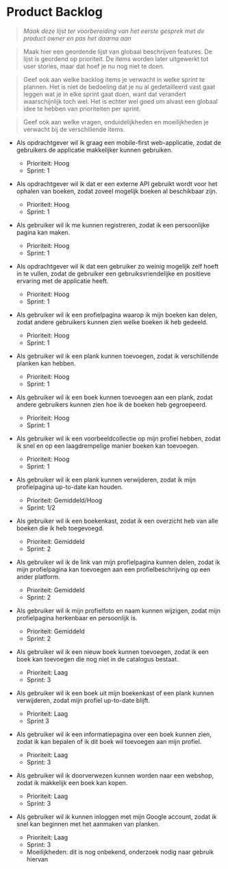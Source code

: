 # Product Backlog

> _Maak deze lijst ter voorbereiding van het eerste gesprek met de product owner en pas het daarna aan_

> Maak hier een geordende lijst van globaal beschrijven features. De lijst is geordend op prioriteit. De items worden later uitgewerkt tot user stories, maar dat hoef je nu nog niet te doen.

> Geef ook aan welke backlog items je verwacht in welke sprint te plannen. Het is niet de bedoeling dat je nu al gedetailleerd vast gaat leggen wat je in elke sprint gaat doen, want dat verandert waarschijnlijk toch wel. Het is echter wel goed om alvast een globaal idee te hebben van prioriteiten per sprint.

> Geef ook aan welke vragen, onduidelijkheden en moeilijkheden je verwacht bij de verschillende items.

- Als opdrachtgever wil ik graag een mobile-first web-applicatie, zodat de gebruikers de applicatie makkelijker kunnen gebruiken.

  - Prioriteit: Hoog
  - Sprint: 1

- Als opdrachtgever wil ik dat er een externe API gebruikt wordt voor het ophalen van boeken, zodat zoveel mogelijk boeken al beschikbaar zijn.

  - Prioriteit: Hoog
  - Sprint: 1

- Als gebruiker wil ik me kunnen registreren, zodat ik een persoonlijke pagina kan maken.

  - Prioriteit: Hoog
  - Sprint: 1

- Als opdrachtgever wil ik dat een gebruiker zo weinig mogelijk zelf hoeft in te vullen, zodat de gebruiker een gebruiksvriendelijke en positieve ervaring met de applicatie heeft.

  - Prioriteit: Hoog
  - Sprint: 1

- Als gebruiker wil ik een profielpagina waarop ik mijn boeken kan delen, zodat andere gebruikers kunnen zien welke boeken ik heb gedeeld.

  - Prioriteit: Hoog
  - Sprint: 1

- Als gebruiker wil ik een plank kunnen toevoegen, zodat ik verschillende planken kan hebben.

  - Prioriteit: Hoog
  - Sprint: 1

- Als gebruiker wil ik een boek kunnen toevoegen aan een plank, zodat andere gebruikers kunnen zien hoe ik de boeken heb gegroepeerd.

  - Prioriteit: Hoog
  - Sprint: 1

- Als gebruiker wil ik een voorbeeldcollectie op mijn profiel hebben, zodat ik snel en op een laagdrempelige manier boeken kan toevoegen.

  - Prioriteit: Hoog
  - Sprint: 1

- Als gebruiker wil ik een plank kunnen verwijderen, zodat ik mijn profielpagina up-to-date kan houden.

  - Prioriteit: Gemiddeld/Hoog
  - Sprint: 1/2

- Als gebruiker wil ik een boekenkast, zodat ik een overzicht heb van alle boeken die ik heb toegevoegd.

  - Prioriteit: Gemiddeld
  - Sprint: 2

- Als gebruiker wil ik de link van mijn profielpagina kunnen delen, zodat ik mijn profielpagina kan toevoegen aan een profielbeschrijving op een ander platform.

  - Prioriteit: Gemiddeld
  - Sprint: 2

- Als gebruiker wil ik mijn profielfoto en naam kunnen wijzigen, zodat mijn profielpagina herkenbaar en persoonlijk is.

  - Prioriteit: Gemiddeld
  - Sprint: 2

- Als gebruiker wil ik een nieuw boek kunnen toevoegen, zodat ik een boek kan toevoegen die nog niet in de catalogus bestaat.

  - Prioriteit: Laag
  - Sprint: 3

- Als gebruiker wil ik een boek uit mijn boekenkast of een plank kunnen verwijderen, zodat mijn profiel up-to-date blijft.

  - Prioriteit: Laag
  - Sprint 3

- Als gebruiker wil ik een informatiepagina over een boek kunnen zien, zodat ik kan bepalen of ik dit boek wil toevoegen aan mijn profiel.

  - Prioriteit: Laag
  - Sprint: 3

- Als gebruiker wil ik doorverwezen kunnen worden naar een webshop, zodat ik makkelijk een boek kan kopen.

  - Prioriteit: Laag
  - Sprint: 3

- Als gebruiker wil ik kunnen inloggen met mijn Google account, zodat ik snel kan beginnen met het aanmaken van planken.
  - Prioriteit: Laag
  - Sprint: 3
  - Moeilijkheden: dit is nog onbekend, onderzoek nodig naar gebruik hiervan
